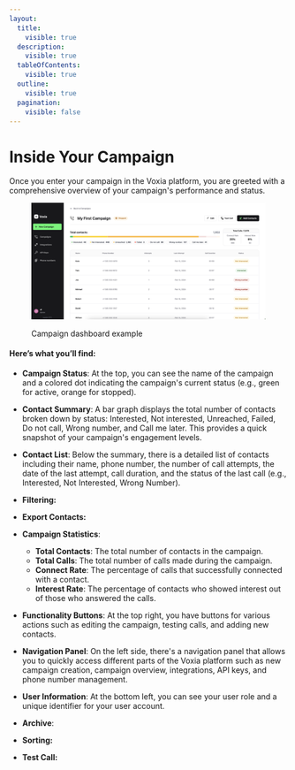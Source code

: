 ```yaml
---
layout:
  title:
    visible: true
  description:
    visible: true
  tableOfContents:
    visible: true
  outline:
    visible: true
  pagination:
    visible: false
---
```


# Inside Your Campaign

Once you enter your campaign in the Voxia platform, you are greeted with a comprehensive overview of your campaign's performance and status.

<figure><img src="../.gitbook/assets/Screenshot 2024-04-28 at 0.51.50.png" alt=""><figcaption><p>Campaign dashboard example</p></figcaption></figure>

#### Here’s what you’ll find:

* **Campaign Status**: At the top, you can see the name of the campaign and a colored dot indicating the campaign's current status (e.g., green for active, orange for stopped).
* **Contact Summary**: A bar graph displays the total number of contacts broken down by status: Interested, Not interested, Unreached, Failed, Do not call, Wrong number, and Call me later. This provides a quick snapshot of your campaign's engagement levels.
* **Contact List**: Below the summary, there is a detailed list of contacts including their name, phone number, the number of call attempts, the date of the last attempt, call duration, and the status of the last call (e.g., Interested, Not Interested, Wrong Number).
* **Filtering:**
* **Export Contacts:**
* **Campaign Statistics**:
  * **Total Contacts**: The total number of contacts in the campaign.
  * **Total Calls**: The total number of calls made during the campaign.
  * **Connect Rate**: The percentage of calls that successfully connected with a contact.
  * **Interest Rate**: The percentage of contacts who showed interest out of those who answered the calls.
* **Functionality Buttons**: At the top right, you have buttons for various actions such as editing the campaign, testing calls, and adding new contacts.
* **Navigation Panel**: On the left side, there's a navigation panel that allows you to quickly access different parts of the Voxia platform such as new campaign creation, campaign overview, integrations, API keys, and phone number management.
* **User Information**: At the bottom left, you can see your user role and a unique identifier for your user account.
* **Archive**:
* **Sorting:**



* **Test Call:**
